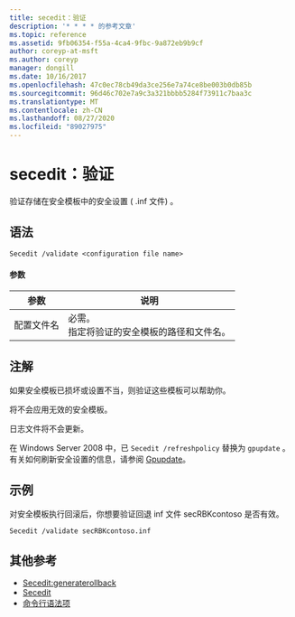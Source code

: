 ```yaml
---
title: secedit：验证
description: '* * * * 的参考文章'
ms.topic: reference
ms.assetid: 9fb06354-f55a-4ca4-9fbc-9a872eb9b9cf
author: coreyp-at-msft
ms.author: coreyp
manager: dongill
ms.date: 10/16/2017
ms.openlocfilehash: 47c0ec78cb49da3ce256e7a74ce8be003b0db85b
ms.sourcegitcommit: 96d46c702e7a9c3a321bbbb5284f73911c7baa3c
ms.translationtype: MT
ms.contentlocale: zh-CN
ms.lasthandoff: 08/27/2020
ms.locfileid: "89027975"
---
```

# <a name="seceditvalidate"></a>secedit：验证



验证存储在安全模板中的安全设置 ( .inf 文件) 。

## <a name="syntax"></a>语法

```
Secedit /validate <configuration file name>

```

#### <a name="parameters"></a>参数

|参数|说明|
|---------|-----------|
|配置文件名|必需。</br>指定将验证的安全模板的路径和文件名。|

## <a name="remarks"></a>注解

如果安全模板已损坏或设置不当，则验证这些模板可以帮助你。

将不会应用无效的安全模板。

日志文件将不会更新。

在 Windows Server 2008 中，已 `Secedit /refreshpolicy` 替换为 `gpupdate` 。 有关如何刷新安全设置的信息，请参阅 [Gpupdate](gpupdate.md)。

## <a name="examples"></a>示例

对安全模板执行回滚后，你想要验证回退 inf 文件 secRBKcontoso 是否有效。
```
Secedit /validate secRBKcontoso.inf
```

## <a name="additional-references"></a>其他参考

-   [Secedit:generaterollback](secedit-generaterollback.md)
-   [Secedit](secedit.md)
- [命令行语法项](command-line-syntax-key.md)